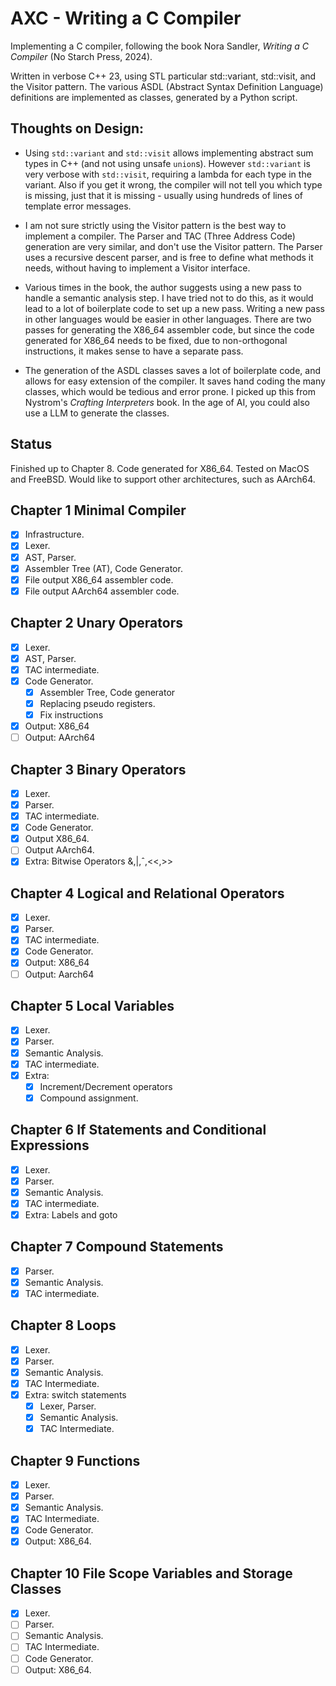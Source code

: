 # AXC - Writing a C Compiler

Implementing a C compiler, following the book Nora Sandler, _Writing a C Compiler_ (No Starch Press, 2024).

Written in verbose C++ 23, using STL particular std::variant, std::visit, and the Visitor pattern. 
The various ASDL (Abstract Syntax Definition Language) definitions are implemented as classes, generated by a Python script.

## Thoughts on Design:
- Using `std::variant` and `std::visit` allows implementing abstract sum types in C++ (and not using unsafe `union`s).
However `std::variant` is very verbose with `std::visit`, requiring a lambda for each type in the variant. 
Also if you get it wrong, the compiler will not tell you  which type is missing, just that it is missing - 
usually using hundreds of lines of template error messages.

- I am not sure strictly using the Visitor pattern is the best way to implement a compiler. The Parser and TAC (Three Address Code) 
generation are very similar, and don't use the Visitor pattern. The Parser uses a recursive descent parser, and is free
to define what methods it needs, without having to implement a Visitor interface. 

- Various times in the book, the author suggests using a new pass to handle a semantic analysis step. I have tried not
to do this, as it would lead to a lot of boilerplate code to set up a new pass. Writing a new pass in other languages
would be easier in other languages. There are two passes for generating the X86_64 assembler code, but since the code
generated for X86_64 needs to be fixed, due to non-orthogonal instructions, it makes sense to have a separate pass.

- The generation of the ASDL classes saves a lot of boilerplate code, and allows for easy extension of the compiler. It saves
hand coding the many classes, which would be tedious and error prone. I picked up this from Nystrom's _Crafting Interpreters_ book.
In the age of AI, you could also use a LLM to generate the classes.

## Status

Finished up to Chapter 8. Code generated for X86_64. Tested on MacOS and FreeBSD. Would like to support other
architectures, such as AArch64.

## Chapter 1 Minimal Compiler
- [X] Infrastructure.
- [X] Lexer.
- [X] AST, Parser.
- [X] Assembler Tree (AT), Code Generator.
- [X] File output X86_64 assembler code.
- [x] File output AArch64 assembler code.

## Chapter 2 Unary Operators
- [X] Lexer.
- [X] AST, Parser.
- [X] TAC intermediate.
- [X] Code Generator.
  - [X] Assembler Tree, Code generator
  - [X] Replacing pseudo registers.
  - [X] Fix instructions
- [X] Output: X86_64
- [ ] Output: AArch64

## Chapter 3 Binary Operators
- [X] Lexer.
- [X] Parser.
- [X] TAC intermediate.
- [X] Code Generator.
- [X] Output X86_64.
- [ ] Output AArch64.
- [X] Extra: Bitwise Operators &,|,ˆ,<<,>>

## Chapter 4 Logical and Relational Operators
- [X] Lexer.
- [X] Parser.
- [X] TAC intermediate.
- [X] Code Generator.
- [X] Output: X86_64
- [ ] Output: Aarch64

## Chapter 5 Local Variables
- [x] Lexer.
- [x] Parser.
- [x] Semantic Analysis.
- [x] TAC intermediate.
- [x] Extra:
  - [x] Increment/Decrement operators
  - [x] Compound assignment.

## Chapter 6 If Statements and Conditional Expressions
- [x] Lexer.
- [x] Parser.
- [x] Semantic Analysis.
- [x] TAC intermediate.
- [x] Extra: Labels and goto

## Chapter 7 Compound Statements
- [x] Parser.
- [x] Semantic Analysis.
- [x] TAC intermediate.

## Chapter 8 Loops
- [x] Lexer.
- [x] Parser.
- [x] Semantic Analysis.
- [x] TAC Intermediate.
- [x] Extra: switch statements
  - [x] Lexer, Parser.
  - [x] Semantic Analysis.
  - [x] TAC Intermediate.

## Chapter 9 Functions
- [x] Lexer.
- [x] Parser.
- [x] Semantic Analysis.
- [x] TAC Intermediate.
- [x] Code Generator.
- [x] Output: X86_64.

## Chapter 10 File Scope Variables and Storage Classes
- [x] Lexer.
- [ ] Parser.
- [ ] Semantic Analysis.
- [ ] TAC Intermediate.
- [ ] Code Generator.
- [ ] Output: X86_64.